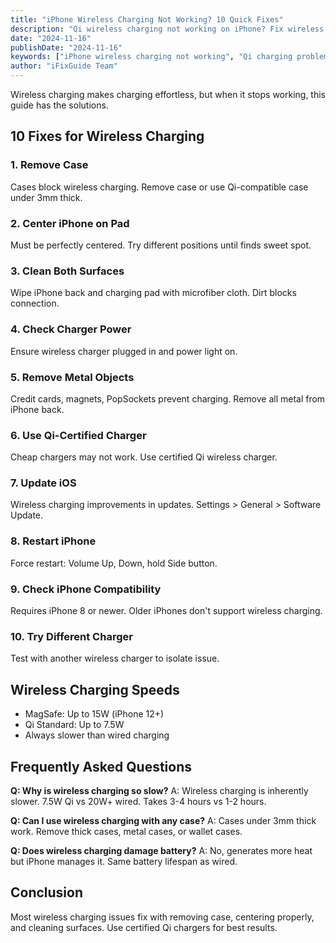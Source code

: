 ```yaml
---
title: "iPhone Wireless Charging Not Working? 10 Quick Fixes"
description: "Qi wireless charging not working on iPhone? Fix wireless charging issues with our troubleshooting guide for all iPhone models."
date: "2024-11-16"
publishDate: "2024-11-16"
keywords: ["iPhone wireless charging not working", "Qi charging problems", "wireless charger not working", "fix wireless charging", "iPhone won't charge wirelessly"]
author: "iFixGuide Team"
---
```


Wireless charging makes charging effortless, but when it stops working, this guide has the solutions.

## 10 Fixes for Wireless Charging

### 1. Remove Case
Cases block wireless charging. Remove case or use Qi-compatible case under 3mm thick.

### 2. Center iPhone on Pad
Must be perfectly centered. Try different positions until finds sweet spot.

### 3. Clean Both Surfaces
Wipe iPhone back and charging pad with microfiber cloth. Dirt blocks connection.

### 4. Check Charger Power
Ensure wireless charger plugged in and power light on.

### 5. Remove Metal Objects
Credit cards, magnets, PopSockets prevent charging. Remove all metal from iPhone back.

### 6. Use Qi-Certified Charger
Cheap chargers may not work. Use certified Qi wireless charger.

### 7. Update iOS
Wireless charging improvements in updates. Settings > General > Software Update.

### 8. Restart iPhone
Force restart: Volume Up, Down, hold Side button.

### 9. Check iPhone Compatibility
Requires iPhone 8 or newer. Older iPhones don't support wireless charging.

### 10. Try Different Charger
Test with another wireless charger to isolate issue.

## Wireless Charging Speeds
- MagSafe: Up to 15W (iPhone 12+)
- Qi Standard: Up to 7.5W
- Always slower than wired charging

## Frequently Asked Questions

**Q: Why is wireless charging so slow?**
A: Wireless charging is inherently slower. 7.5W Qi vs 20W+ wired. Takes 3-4 hours vs 1-2 hours.

**Q: Can I use wireless charging with any case?**
A: Cases under 3mm thick work. Remove thick cases, metal cases, or wallet cases.

**Q: Does wireless charging damage battery?**
A: No, generates more heat but iPhone manages it. Same battery lifespan as wired.

## Conclusion
Most wireless charging issues fix with removing case, centering properly, and cleaning surfaces. Use certified Qi chargers for best results.
